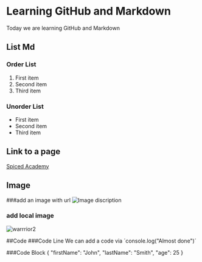 # Learning GitHub and Markdown
Today we are learning GitHub and Markdown

## List Md 
### Order List
1. First item
2. Second item
3. Third item

### Unorder List
- First item
- Second item
- Third item

## Link to a page
[Spiced Academy](https://www.spiced-academy.com)

## Image

###add an image with url
![Image discription](https://www.ekhartyoga.com/media/images/articles/content/Warrior-2-yoga-pose-Virabhadrasana-II-Ekhart-Yoga.jpg)

### add local image
![warrrior2](./warrior2.jpg)

##Code
###Code Line 
We can add a code via ´console.log("Almost done")´

###Code Block
{
  "firstName": "John",
  "lastName": "Smith",
  "age": 25
}


